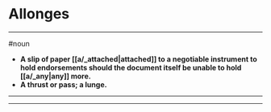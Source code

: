# Allonges
---
#noun
- **A slip of paper [[a/_attached|attached]] to a negotiable instrument to hold endorsements should the document itself be unable to hold [[a/_any|any]] more.**
- **A thrust or pass; a lunge.**
---
---
